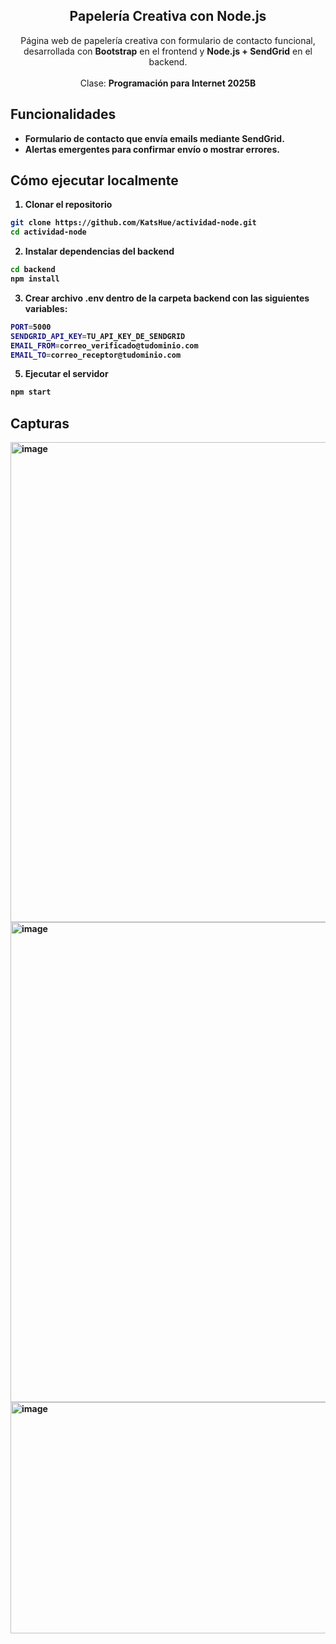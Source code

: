 <div align="center">

<h2 align="center">Papelería Creativa con Node.js</h2>

Página web de papelería creativa con formulario de contacto funcional, desarrollada con **Bootstrap** en el frontend y **Node.js + SendGrid** en el backend.  <br><br> Clase: <strong>Programación para Internet 2025B<strong>


</div>

## Funcionalidades

- Formulario de contacto que envía emails mediante **SendGrid**.  
- Alertas emergentes para confirmar envío o mostrar errores.

## Cómo ejecutar localmente

1. **Clonar el repositorio**
```bash
git clone https://github.com/KatsHue/actividad-node.git
cd actividad-node
```

2. Instalar dependencias del backend
```bash
cd backend
npm install
```

3. Crear archivo .env dentro de la carpeta backend con las siguientes variables:
```bash
PORT=5000
SENDGRID_API_KEY=TU_API_KEY_DE_SENDGRID
EMAIL_FROM=correo_verificado@tudominio.com
EMAIL_TO=correo_receptor@tudominio.com
```

5. Ejecutar el servidor
```bash
npm start
```



## Capturas

<img width="1366" height="768" alt="image" src="https://github.com/user-attachments/assets/4db45a0c-7b73-402a-a44e-d9bd0278c83a" />
<img width="1366" height="768" alt="image" src="https://github.com/user-attachments/assets/ad2b583f-4b8b-4c63-834f-c81e93738b5c" />
<img width="535" height="370" alt="image" src="https://github.com/user-attachments/assets/c0c7cd09-5571-4be2-b408-7bd108ca4406" />



